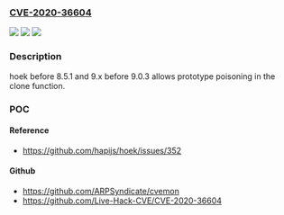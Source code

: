 ### [CVE-2020-36604](https://cve.mitre.org/cgi-bin/cvename.cgi?name=CVE-2020-36604)
![](https://img.shields.io/static/v1?label=Product&message=n%2Fa&color=blue)
![](https://img.shields.io/static/v1?label=Version&message=n%2Fa&color=blue)
![](https://img.shields.io/static/v1?label=Vulnerability&message=n%2Fa&color=brighgreen)

### Description

hoek before 8.5.1 and 9.x before 9.0.3 allows prototype poisoning in the clone function.

### POC

#### Reference
- https://github.com/hapijs/hoek/issues/352

#### Github
- https://github.com/ARPSyndicate/cvemon
- https://github.com/Live-Hack-CVE/CVE-2020-36604


